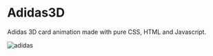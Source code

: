 # Adidas3D
Adidas 3D card animation made with pure CSS, HTML and Javascript.

![adidas](https://user-images.githubusercontent.com/47197477/108148165-05926500-70af-11eb-8b23-50d800ecca4f.gif)
